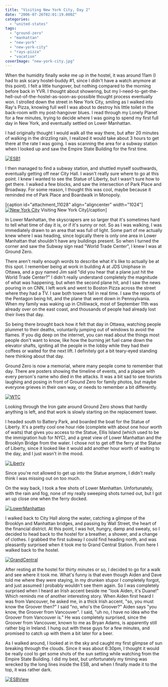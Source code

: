 ```yaml
---
title: "Visiting New York City, Day 2"
date: "2006-07-26T02:01:19.000Z"
categories: 
  - "united-states"
tags: 
  - "ground-zero"
  - "manhattan"
  - "new-york"
  - "new-york-city"
  - "rays-pizza"
  - "vacation"
coverImage: "new-york-city.jpg"
---
```


When the humidity finally woke me up in the hostel, it was around 11am (I had to ask scary hostel-buddy #1, since I didn't have a watch anymore at this point). I felt a little hungover, but nothing compared to the morning before back in YVR. I thought about showering, but my I-need-to-get-the-hell-out-of-the-hostel-as-soon-as-possible thought process eventually won. I strolled down the street in New York City, smiling as I walked into Ray's Pizza, knowing full well I was about to destroy his little toilet in the back-room with my post-hangover blues. I read through my Lonely Planet for a few minutes, trying to decide where I was going to spend my first full day in New York, and eventually settled on Lower Manhattan.

I had originally thought I would walk all the way there, but after 20 minutes of walking in the drizzling rain, I realized it would take about 3 hours to get there at the rate I was going. I was scanning the area for a subway station when I looked up and saw the Empire State Building for the first time.

[![ESB1](images/197856470_3ea0e493b0.jpg)](http://www.flickr.com/photos/duanestorey/197856470/)

I then managed to find a subway station, and shuttled myself southwards, eventually getting off near City Hall. I wasn't really sure where to go at this point. I knew I wanted to see the Statue of Liberty, but I wasn't sure how to get there. I walked a few blocks, and saw the intersection of Park Place and Broadway. For some reason, I thought this was cool, maybe because it reminded me of Park Place and Boardwalk in Monopoly.

\[caption id="attachment\_11028" align="aligncenter" width="1024"\][![New York City](images/new-york-city-1024x682.jpg)](http://www.migratorynerd.com/wordpress/wp-content/uploads/2006/07/new-york-city.jpg) Visiting New York City\[/caption\]

In Lower Manhattan, the skyscrapers are so larger that it's sometimes hard to tell what time of day it is, or if it's sunny or not. So as I was walking, I was immediately drawn to an area that was full of light. Some part of me actually knew where I was heading, since logically there is only one area in Lower Manhattan that shouldn't have any buildings present. So when I turned the corner and saw the Subway sign read "World Trade Center", I knew I was at Ground Zero.

There aren't really enough words to describe what it's like to actually be at this spot. I remember being at work in building A at JDS Uniphase in Ottawa, and a guy named Jim said "did you hear that a plane just hit the World Trade Center?" I didn't really understand completely the magnitude of what was happening, but when the second plane hit, and I saw the news pouring in on CNN, I left work and went to Boston Pizza across the street where they had a TV. I saw both towers fall in real time. I saw the reports of the Pentagon being hit, and the plane that went down in Pennsylvania. When my family was waking up in Chilliwack, most of September 11th was already over on the east coast, and thousands of people had already lost their lives that day.

So being there brought back how it felt that day in Ottawa, watching people plummet to their deaths, voluntarily jumping out of windows to avoid the flames. If you dig deep on the internet, you can read about the things most people don't want to know, like how the burning jet fuel came down the elevator shafts, igniting all the people in the lobby while they had their coffees or waited for the next lift. I definitely got a bit teary-eyed standing here thinking about that day.

Ground Zero is now a memorial, where many people come to remember that day. There are posters showing the timeline of events, and a plaque with every person's name who died in the attacks. It was a bit sad to see tourists laughing and posing in front of Ground Zero for family photos, but maybe everyone grieves in their own way, or needs to remember a bit differently.

[![WTC](images/198481510_b71dbe48a6.jpg)](http://www.flickr.com/photos/duanestorey/198481510/)

Looking through the Iron gate around Ground Zero shows that hardly anything is left, and that work is slowly starting on the replacement tower.

I headed south to Battery Park, and boarded the boat for the Statue of Liberty. It's a pretty cool one hour ride (complete with about one hour worth of waits) that gives you access to the Statue, Ellis Island (which used to be the immigration hub for NYC), and a great view of Lower Manhattan and the Brooklyn Bridge from the water. I chose not to get off the ferry at the Statue of Liberty, since it looked like it would add another hour worth of waiting to the day, and I just wasn't in the mood.

[![Liberty](images/197856681_7e260f6891.jpg)](http://www.flickr.com/photos/duanestorey/197856681/)

Since you're not allowed to get up into the Statue anymore, I didn't really think I was missing out on too much.

On the way back, I took a few shots of Lower Manhattan. Unfortunately, with the rain and fog, none of my really sweeping shots turned out, but I got an up close one when the ferry docked.

[![LowerManhattan](images/198200984_43b115da51.jpg)](http://www.flickr.com/photos/duanestorey/198200984/)

I walked back to City Hall along the water, catching a glimpse of the Brooklyn and Manhattan bridges, and passing by Wall Street, the heart of the financial district. At this point, I was hot, hungry, damp and sweaty, so I decided to head back to the hostel for a breather, a shower, and a change of clothes. I grabbed the first subway I could find heading north, and was pleasantly surprised when it took me to Grand Central Station. From here I walked back to the hostel.

[![GrandCentral](images/197856619_77d74f95b3.jpg)](http://www.flickr.com/photos/duanestorey/197856619/)

After resting at the hostel for thirty minutes or so, I decided to go for a walk and see where it took me. What's funny is that even though Aiden and Dave told me where they were staying, in my drunken stupor I completely forgot, and just assumed I probably wouldn't see them again. So I was completely surprised when I heard an Irish accent beside me "look Aiden, it's Duane!" Which reminds me of another interesting story. When Aiden first heard I was from Vancouver, he asked me, in a thick Irish accent, "so, you must know the Groover then?" I said "no, who's the Groover?" Aiden says "you know, the Groover from Vancouver". I said, "uh no, I have no idea who the Groover from Vancouver is." He was completely surprised, since the Groover from Vancouver, known to me as Bryan Adams, is apparently still rather big in Ireland. I hung out with these guys for a few minutes, and promised to catch up with them a bit later for a beer.

As I walked around, I looked at in the sky and caught my first glimpse of sun breaking through the clouds. Since it was about 6:30pm, I thought it would be really cool to get some shots of the sun setting while watching from the Empire State Building. I did my best, but unfortunately my timing was wrecked by the long lines inside the ESB, and when I finally made it to the top, it was rather dark.

[![ESBView](images/197856553_1eb4e1ebda.jpg)](http://www.flickr.com/photos/duanestorey/197856553/)
